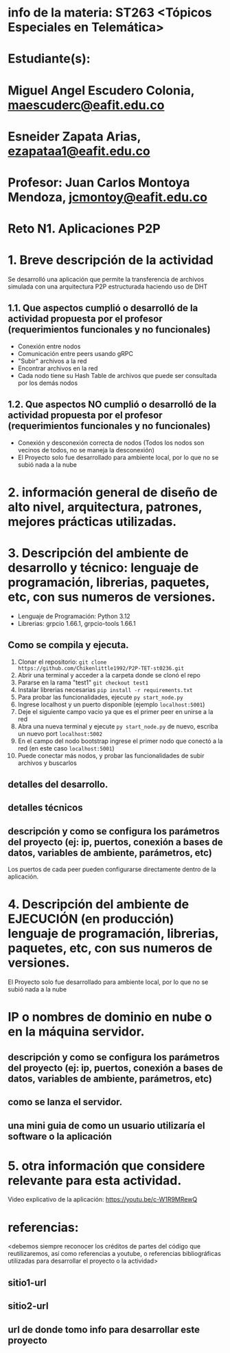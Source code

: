 # info de la materia: ST263 <Tópicos Especiales en Telemática>
#
# Estudiante(s): 
# Miguel Angel Escudero Colonia, maescuderc@eafit.edu.co
# Esneider Zapata Arias, ezapataa1@eafit.edu.co
#
# Profesor: Juan Carlos Montoya Mendoza, jcmontoy@eafit.edu.co
#

# Reto N1. Aplicaciones P2P
#
# 1. Breve descripción de la actividad

Se desarrolló una aplicación que permite la transferencia de archivos simulada con una arquitectura P2P estructurada haciendo uso de DHT

## 1.1. Que aspectos cumplió o desarrolló de la actividad propuesta por el profesor (requerimientos funcionales y no funcionales)

- Conexión entre nodos
- Comunicación entre peers usando gRPC
- "Subir" archivos a la red
- Encontrar archivos en la red
- Cada nodo tiene su Hash Table de archivos que puede ser consultada por los demás nodos

## 1.2. Que aspectos NO cumplió o desarrolló de la actividad propuesta por el profesor (requerimientos funcionales y no funcionales)

- Conexión y desconexión correcta de nodos (Todos los nodos son vecinos de todos, no se maneja la desconexión)
- El Proyecto solo fue desarrollado para ambiente local, por lo que no se subió nada a la nube

# 2. información general de diseño de alto nivel, arquitectura, patrones, mejores prácticas utilizadas.

# 3. Descripción del ambiente de desarrollo y técnico: lenguaje de programación, librerias, paquetes, etc, con sus numeros de versiones.

- Lenguaje de Programación: Python 3.12
- Librerias: grpcio 1.66.1, grpcio-tools 1.66.1

## Como se compila y ejecuta.

1. Clonar el repositorio: `git clone https://github.com/Chikenlittle1992/P2P-TET-st0236.git`
2. Abrir una terminal y acceder a la carpeta donde se clonó el repo
3. Pararse en la rama "test1" `git checkout test1`
4. Instalar librerias necesarias `pip install -r requirements.txt`
5. Para probar las funcionalidades, ejecute `py start_node.py`
6. Ingrese localhost y un puerto disponible (ejemplo `localhost:5001`)
7. Deje el siguiente campo vacio ya que es el primer peer en unirse a la red
8. Abra una nueva terminal y ejecute `py start_node.py` de nuevo, escriba un nuevo port `localhost:5002`
9. En el campo del nodo bootstrap ingrese el primer nodo que conectó a la red (en este caso `localhost:5001`)
10. Puede conectar más nodos, y probar las funcionalidades de subir archivos y buscarlos

## detalles del desarrollo.

## detalles técnicos

## descripción y como se configura los parámetros del proyecto (ej: ip, puertos, conexión a bases de datos, variables de ambiente, parámetros, etc)
Los puertos de cada peer pueden configurarse directamente dentro de la aplicación.

# 4. Descripción del ambiente de EJECUCIÓN (en producción) lenguaje de programación, librerias, paquetes, etc, con sus numeros de versiones.
El Proyecto solo fue desarrollado para ambiente local, por lo que no se subió nada a la nube

# IP o nombres de dominio en nube o en la máquina servidor.

## descripción y como se configura los parámetros del proyecto (ej: ip, puertos, conexión a bases de datos, variables de ambiente, parámetros, etc)

## como se lanza el servidor.

## una mini guia de como un usuario utilizaría el software o la aplicación

# 5. otra información que considere relevante para esta actividad.

Video explicativo de la aplicación: https://youtu.be/c-W1R9MRewQ

# referencias:
<debemos siempre reconocer los créditos de partes del código que reutilizaremos, así como referencias a youtube, o referencias bibliográficas utilizadas para desarrollar el proyecto o la actividad>
## sitio1-url 
## sitio2-url
## url de donde tomo info para desarrollar este proyecto
